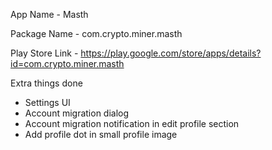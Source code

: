 App Name - Masth

Package Name - com.crypto.miner.masth

Play Store Link - https://play.google.com/store/apps/details?id=com.crypto.miner.masth

Extra things done

- Settings UI
  <!-- - Rate us dialog -->
- Account migration dialog
- Account migration notification in edit profile section
- Add profile dot in small profile image
